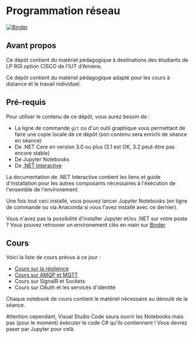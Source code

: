 Programmation réseau
====================

[![Binder](https://mybinder.org/badge_logo.svg)](https://mybinder.org/v2/gh/mbaumanndev/prog-reseau-jupyter/master)

Avant propos
------------

Ce dépôt contient du matériel pédagogique à destinations des étudiants de LP RGI option CISCO de l'IUT d'Amiens.

Ce dépôt contient du matériel pédagogique adapté pour les cours à distance et le travail individuel.

Pré-requis
----------

Pour utiliser le contenu de ce dépôt, vous aurez besoin de :

- La ligne de commande `git` ou d'un outil graphique vous permettant de faire une copie locale de ce dépôt (son contenu sera enrichi de séance en séance)
- De .NET Core en version 3.0 ou plus (3.1 est OK, 3.2 peut-être pas encore stable)
- De Jupyter Notebooks
- De [.NET Interactive](https://github.com/dotnet/interactive#how-to-install-net-interactive)

La documentation de .NET Interactive contient les liens et guide d'installation pour les autres composants nécessaires à l'éxécution de l'ensemble de l'environement.

Une fois tout ceci installé, vous pouvez lancer Jupyter Notebooks (en ligne de commande ou via Anaconda si vous l'avez installé avec ce dernier).

Vous n'avez pas la possibilité d'installer Jupyter et/ou .NET sur votre poste ? Vous pouvez retrouver un environement clés en main sur [Binder](https://mybinder.org/v2/gh/mbaumanndev/prog-reseau-jupyter/master)

Cours
-----

Voici la liste de cours prévus à ce jour :

- [Cours sur la résilience](./poly-resilience.ipynb)
- [Cours sur AMQP et MQTT](./amqp-mqtt.ipynb)
- Cours sur SignalR et Sockets
- Cours sur OAuth et les services d'identité

Chaque notebook de cours contient le matériel nécessaire au déroulé de la séance.

Attention cependant, Visual Studio Code saura ouvrir les Notebooks mais pas (pour le moment) éxécuter le code C# qu'ils contiennent ! Vous devrez paser par Jupyter pour celà.
